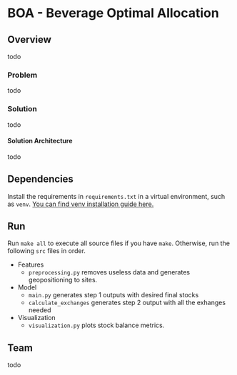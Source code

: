 # BOA - Beverage Optimal Allocation

## Overview
todo

### Problem
todo

### Solution
todo


#### Solution Architecture
todo


## Dependencies
Install the requirements in `requirements.txt` in a virtual environment, such as `venv`. [You can find venv installation guide here.](https://packaging.python.org/guides/installing-using-pip-and-virtual-environments/)

## Run

Run `make all` to execute all source files if you have `make`. Otherwise, run the following `src` files in order.
  - Features
    - `preprocessing.py` removes useless data and generates geopositioning to sites.
  - Model
    - `main.py` generates step 1 outputs with desired final stocks
    - `calculate_exchanges` generates step 2 output with all the exhanges needed
  - Visualization
    - `visualization.py` plots stock balance metrics.

## Team
todo

